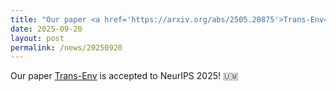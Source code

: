 ```yaml
---
title: "Our paper <a href='https://arxiv.org/abs/2505.20875'>Trans-Env</a> is accepted to NeurIPS 2025! 🇺🇲"
date: 2025-09-20
layout: post
permalink: /news/20250920
---
```


Our paper <a href='https://arxiv.org/abs/2505.20875'>Trans-Env</a> is accepted to NeurIPS 2025! 🇺🇲
